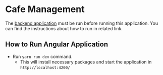 # Cafe Management
The [backend application](https://github.com/Sinan997/kafe-uygulamasi-backend) must be run before running this application. You can find the instructions about how to run in related link.

## How to Run Angular Application
- Run `yarn run dev` command.
  - This will install necessary packages and start the application in `http://localhost:4200/`
